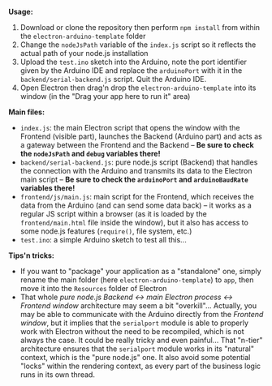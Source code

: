 **Usage:**

1. Download or clone the repository then perform `npm install` from within the `electron-arduino-template` folder
2. Change the `nodeJsPath` variable of the `index.js` script so it reflects the actual path of your node.js installation
3. Upload the `test.ino` sketch into the Arduino, note the port identifier given by the Arduino IDE and replace the `arduinoPort` with it in the `backend/serial-backend.js` script. Quit the Arduino IDE.
4. Open Electron then drag'n drop the `electron-arduino-template` into its window (in the "Drag your app here to run it" area)

**Main files:**

* `index.js`: the main Electron script that opens the window with the Frontend (visible part), launches the Backend (Arduino part) and acts as a gateway between the Frontend and the Backend – **Be sure to check the `nodeJsPath` and `debug` variables there!**
* `backend/serial-backend.js`: pure node.js script (Backend) that handles the connection with the Arduino and transmits its data to the Electron main script – **Be sure to check the `arduinoPort` and `arduinoBaudRate` variables there!**
* `frontend/js/main.js`: main script for the Frontend, which receives the data from the Arduino (and can send some data back) – it works as a regular JS script within a browser (as it is loaded by the `frontend/main.html` file inside the window), but it also has access to some node.js features (`require()`, file system, etc.)
* `test.ino`: a simple Arduino sketch to test all this...

**Tips'n tricks:**

* If you want to "package" your application as a "standalone" one, simply rename the main folder (here `electron-arduino-template`) to `app`, then move it into the `Resources` folder of Electron
* That whole *pure node.js Backend <-> main Electron process <-> Frontend window* architecture may seem a bit "overkill"... Actually, you may be able to communicate with the Arduino directly from the *Frontend window*, but it implies that the `serialport` module is able to properly work with Electron without the need to be recompiled, which is not always the case. It could be really tricky and even painful... That "n-tier" architecture ensures that the `serialport` module works in its "natural" context, which is the "pure node.js" one. It also avoid some potential "locks" within the rendering context, as every part of the business logic runs in its own thread. 
